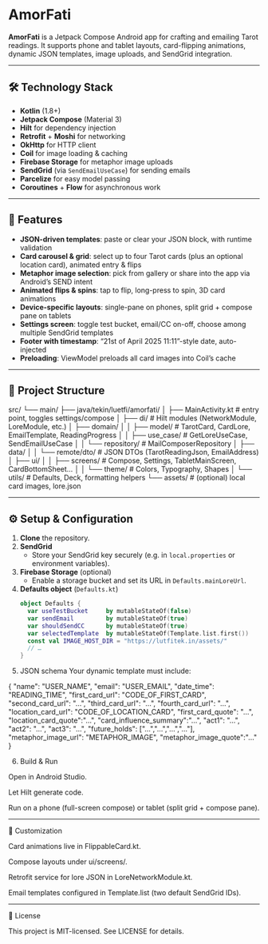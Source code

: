 # AmorFati

**AmorFati** is a Jetpack Compose Android app for crafting and emailing Tarot readings. It supports phone and tablet layouts, card-flipping animations, dynamic JSON templates, image uploads, and SendGrid integration.

---

## 🛠️ Technology Stack

- **Kotlin** (1.8+)
- **Jetpack Compose** (Material 3)
- **Hilt** for dependency injection
- **Retrofit** + **Moshi** for networking
- **OkHttp** for HTTP client
- **Coil** for image loading & caching
- **Firebase Storage** for metaphor image uploads
- **SendGrid** (via `SendEmailUseCase`) for sending emails
- **Parcelize** for easy model passing
- **Coroutines** + **Flow** for asynchronous work

---

## 🚀 Features

- **JSON-driven templates**: paste or clear your JSON block, with runtime validation  
- **Card carousel & grid**: select up to four Tarot cards (plus an optional location card), animated entry & flips  
- **Metaphor image selection**: pick from gallery or share into the app via Android’s SEND intent  
- **Animated flips & spins**: tap to flip, long-press to spin, 3D card animations  
- **Device-specific layouts**: single-pane on phones, split grid + compose pane on tablets  
- **Settings screen**: toggle test bucket, email/CC on-off, choose among multiple SendGrid templates  
- **Footer with timestamp**: “21st of April 2025 11:11”-style date, auto-injected  
- **Preloading**: ViewModel preloads all card images into Coil’s cache

---

## 📁 Project Structure

src/ └── main/ ├── java/tekin/luetfi/amorfati/ │   ├── MainActivity.kt         # entry point, toggles settings/compose │   ├── di/                     # Hilt modules (NetworkModule, LoreModule, etc.) │   ├── domain/ │   │   ├── model/              # TarotCard, CardLore, EmailTemplate, ReadingProgress │   │   ├── use_case/           # GetLoreUseCase, SendEmailUseCase │   │   └── repository/         # MailComposerRepository │   ├── data/ │   │   └── remote/dto/         # JSON DTOs (TarotReadingJson, EmailAddress) │   ├── ui/ │   │   ├── screens/            # Compose, Settings, TabletMainScreen, CardBottomSheet… │   │   └── theme/              # Colors, Typography, Shapes │   └── utils/                  # Defaults, Deck, formatting helpers └── assets/                     # (optional) local card images, lore.json

---

## ⚙️ Setup & Configuration

1. **Clone** the repository.  
2. **SendGrid**  
   - Store your SendGrid key securely (e.g. in `local.properties` or environment variables).  
3. **Firebase Storage** (optional)  
   - Enable a storage bucket and set its URL in `Defaults.mainLoreUrl`.  
4. **Defaults object** (`Defaults.kt`)  
   ```kotlin
   object Defaults {
     var useTestBucket     by mutableStateOf(false)
     var sendEmail         by mutableStateOf(true)
     var shouldSendCC      by mutableStateOf(true)
     var selectedTemplate  by mutableStateOf(Template.list.first())
     const val IMAGE_HOST_DIR = "https://lutfitek.in/assets/"
     // …
   }

5. JSON schema
Your dynamic template must include:

{
  "name":               "USER_NAME",
  "email":              "USER_EMAIL",
  "date_time":          "READING_TIME",
  "first_card_url":     "CODE_OF_FIRST_CARD",
  "second_card_url":    "…",
  "third_card_url":     "…",
  "fourth_card_url":    "…",
  "location_card_url":  "CODE_OF_LOCATION_CARD",
  "first_card_quote":   "…",
  "location_card_quote":"…",
  "card_influence_summary":"…",
  "act1":               "…",
  "act2":               "…",
  "act3":               "…",
  "future_holds":       ["…","…","…","…"],
  "metaphor_image_url": "METAPHOR_IMAGE",
  "metaphor_image_quote":"…"
}


6. Build & Run

Open in Android Studio.

Let Hilt generate code.

Run on a phone (full-screen compose) or tablet (split grid + compose pane).





---

🎨 Customization

Card animations live in FlippableCard.kt.

Compose layouts under ui/screens/.

Retrofit service for lore JSON in LoreNetworkModule.kt.

Email templates configured in Template.list (two default SendGrid IDs).



---

📄 License

This project is MIT-licensed. See LICENSE for details.

